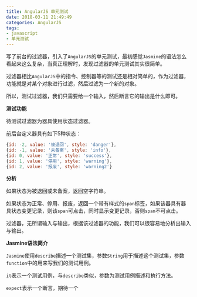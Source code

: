 ```yaml
---
title: AngularJS 单元测试
date: 2018-03-11 21:49:49
categories: AngularJS
tags:
- javascript
- 单元测试
---
```


写了前台的过滤器，引入了`AngularJS`的单元测试，最初感觉`Jasmine`的语法怎么看起来这么复杂，当真正理解时，发现过滤器的单元测试其实很简单。

过滤器相比`AngularJS`中的指令、控制器等的测试还是相对简单的，作为过滤器，功能就是对某个对象进行过滤，然后过滤为一个新的对象。

所以，测试过滤器，我们只需要给一个输入，然后断言它的输出是什么即可。

<!-- more -->

**测试功能**

待测试过滤器为器具使用状态过滤器。

前后台定义器具有如下5种状态：

```javascript
{id: -2, value: '被退回', style: 'danger'},
{id: -1, value: '未备案', style: 'info'},
{id: 0, value: '正常', style: 'success'},
{id: 1, value: '停用', style: 'warning'},
{id: 2, value: '报废', style: 'warning2'}
```

**分析**

如果状态为被退回或未备案，返回空字符串。

如果状态为正常、停用、报废，返回一个带有样式的`span`标签，如果该器具有器具状态变更记录，则该`span`可点击，同时显示变更记录，否则`span`不可点击。

过滤器，无所谓输入与输出，根据该过滤器的功能，我们可以很容易地分析出输入与输出。

**Jasmine语法简介**

`Jasmine`使用`describe`描述一个测试集，参数`String`用于描述这个测试集，参数`function`中的用来写我们的测试用例。

`it`表示一个测试用例，与`describe`类似，参数为测试用例描述和执行方法。

`expect`表示一个断言，期待一个




